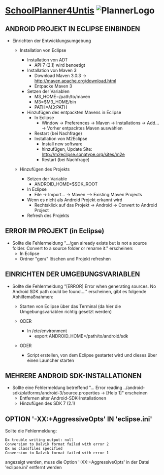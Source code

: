 [SchoolPlanner4Untis](http://www.schoolplanner.at/) ![PlannerLogo](http://www.schoolplanner.at/wordpress/wp-content/themes/notepad-theme/img/logo.png)
==================================================

ANDROID PROJEKT IN ECLIPSE EINBINDEN
------------------------------------

* Einrichten der Entwicklungsumgebung
	* Installation von Eclipse
		* Installation von ADT
			* API 7 (2.1) wird benoetigt
		* Installation von Maven 3
			* Download Maven 3.0.3
				-> http://maven.apache.org/download.html
			* Entpacke Maven 3
		* Setzen der Variablen
			* M3_HOME=/path/to/maven
			* M3=$M3_HOME/bin
			* PATH=$M3:$PATH
		* Hinzufügen des entpackten Mavens in Eclipse
			* In Eclipse
				* Window -> Preferences -> Maven -> Installations -> Add... -> Vorher entpacktes Maven auswählen
			* Restart (bei Nachfrage)
			* Installation von M2Eclipse
				* Install new software
				* hinzufügen, Update Site: http://m2eclipse.sonatype.org/sites/m2e
				* Restart (bei Nachfrage)

	* Hinzufügen des Projekts
		* Setzen der Variable
			* ANDROID_HOME=$SDK_ROOT
		* In Eclipse
			* File -> Import... -> Maven --> Existing Maven Projects
		* Wenn es nicht als Android Projekt erkannt wird
			* Rechtsklick auf das Projekt -> Android -> Convert to Android Project
		* Refresh des Projekts


ERROR IM PROJEKT (in Eclipse)
-----------------------------

* Sollte die Fehlermeldung ".../gen already exists but is not a source folder. Convert to a source folder or rename it." erscheinen:
	* In Eclipse
	* Ordner "gen/" löschen und Projekt refreshen


EINRICHTEN DER UMGEBUNGSVARIABLEN
---------------------------------
	
* Sollte die Fehlermeldung "[ERROR] Error when generating sources. No Android SDK path could be found...." erscheinen, gibt es folgende Abhilfemaßnahmen:
	* Starten von Eclipse über das Terminal (da hier die Umgebungsvariablen richtig gesetzt werden)
		
	* ODER
		
		* In /etc/environment
			* export ANDROID_HOME=/path/to/android/sdk
	
	* ODER
		
		* Script erstellen, von dem Eclipse gestartet wird und dieses über einen Launcher starten


MEHRERE ANDROID SDK-INSTALLATIONEN
----------------------------------

* Sollte eine Fehlermeldung betreffend "... Error reading ../android-sdk/platforms/android-3/source.properties -> [Help 1]" erscheinen
	* Entfernen alter Android-SDK-Installationen
	* Hinzufügen des SDK 7 (2.1)


OPTION '-XX:+AggressiveOpts' IN 'eclipse.ini'
---------------------------------------------
Sollte die Fehlermeldung:

	Dx trouble writing output: null
	Conversion to Dalvik format failed with error 2
	Dx no classfiles specified
	Conversion to Dalvik format failed with error 1
		
angezeigt werden, muss die Option '-XX:+AggressiveOpts' in der Datei 'eclipse.ini' entfernt werden

